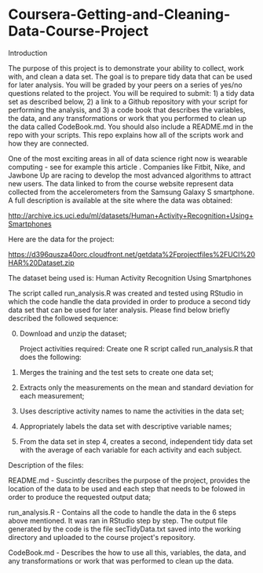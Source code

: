 # Coursera-Getting-and-Cleaning-Data-Course-Project
Introduction

The purpose of this project is to demonstrate your ability to collect, work with, and clean a data set. The goal is to prepare tidy data that can be used for later analysis. You will be graded by your peers on a series of yes/no questions related to the project. You will be required to submit: 1) a tidy data set as described below, 2) a link to a Github repository with your script for performing the analysis, and 3) a code book that describes the variables, the data, and any transformations or work that you performed to clean up the data called CodeBook.md. You should also include a README.md in the repo with your scripts. This repo explains how all of the scripts work and how they are connected.

One of the most exciting areas in all of data science right now is wearable computing - see for example this article . Companies like Fitbit, Nike, and Jawbone Up are racing to develop the most advanced algorithms to attract new users. The data linked to from the course website represent data collected from the accelerometers from the Samsung Galaxy S smartphone. A full description is available at the site where the data was obtained:

http://archive.ics.uci.edu/ml/datasets/Human+Activity+Recognition+Using+Smartphones

Here are the data for the project:

https://d396qusza40orc.cloudfront.net/getdata%2Fprojectfiles%2FUCI%20HAR%20Dataset.zip

The dataset being used is: Human Activity Recognition Using Smartphones

The script called run_analysis.R was created and tested using RStudio in which the code handle the data provided in order to produce a second tidy data set that can be used for later analysis. Please find below briefly described the followed sequence:

0. Download and unzip the dataset;

   Project activities required: Create one R script called run_analysis.R that does the following: 
   
1. Merges the training and the test sets to create one data set;
2. Extracts only the measurements on the mean and standard deviation for each measurement;
3. Uses descriptive activity names to name the activities in the data set;
4. Appropriately labels the data set with descriptive variable names;
5. From the data set in step 4, creates a second, independent tidy data set with the average of each variable for each activity and each subject.

 Description of the files:

 README.md - Suscintly describes the purpose of the project, provides the location of the data to be used and each step that needs to be              folowed in order to produce the requested output data;
 
 run_analysis.R - Contains all the code to handle the data in the 6 steps above mentioned. It was ran in RStudio step by step. The                         output file generated by the code is the file secTidyData.txt saved into the working directory and uploaded to the                       course project's repository.

 CodeBook.md - Describes the how to use all this, variables, the data, and any transformations or work that was performed to clean up                  the data.

